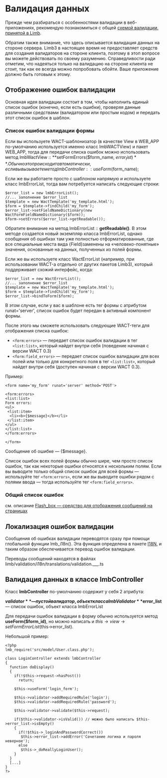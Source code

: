 # Валидация данных
Прежде чем разбираться с особенностями валидации в веб-приложениях, рекомендую познакомиться с общей [схемой валидации, принятой в Limb](../../../../validation/docs/ru/validation.md).

Обратим также внимание, что здесь описывается валидация данных на стороне сервера. Limb3 в настоящее время не предоставляет средств для создания валидаторов на стороне клиента, поэтому в этоп вопросе вы можете действовать по своему разумению. Справедливости ради отметим, что надеяться только на валидацию на стороне клиента не стоит, так как ее всегда можно попробовать обойти. Ваше приложение должно быть готовым к этому.

## Отображение ошибок валидации
Основная идея валидации состоит в том, чтобы наполнить единый список ошибок (конечно, если есть ошибки), проверяя данные различными средствами (валидатором или простым кодом) и передать этот список ошибок в шаблон.

### Список ошибок валидации формы
Если вы используете WACT-шаблонизатор (в качестве View в WEB_APP по-умолчанию используется именно класс lmbWACTView) и пакет WEB_APP, тогда для передачи списка ошибок можно использовать метод lmbWactView :: **setFormErrors($form_name, $error_list)**. Обычно это происходит автоматически, если вы вызываете метод lmbController :: useForm($form_name);

Если же вы работаете просто с шаблоном напрямую и используете класс lmbErrorList, тогда вам потребуется написать следующие строки:

    $error_list = new lmbErrorList();
    //... заполнение $error_list
    $template = new WactTemplate('my_template.html');
    $form = $template->findChild('my_form');
    $error_list->setFieldNameDictionary(new WactFormFieldNameDictionary($form));
    $form->setErrors($error_list->getReadable());

Обратите внимание на метод lmbErrorList :: **getReadable()**. В этом методе создается новый экземпляр класса lmbErrorList, однако сообщения об ошибках там уже полностью отформатированные, где все специальные места вида {Field}заменены на «человеко-понятные» значения, основанные на данных, полученных из полей формы.

Если же вы используете класс WactErrorList (например, при использовании WACT-а отдельно от других пакетов Limb3), который поддерживает схожий интерфейс, когда:

    $error_list = new WactErrorList();
    //... заполнение $error_list
    $template = new WactTemplate('my_template.html');
    $form = $template->findChild('my_form');
    $error_list->bindToForm($form);

В этом случае, если у вас в шаблоне есть тег формы с атрибутом runat='server', список ошибок будет передан в активный компонент формы.

После этого мы сможете использовать следующие WACT-теги для отображения списка ошибок:

* `<form:errors>` — передает список ошибок валидации в тег `<list:list>`, который найдет внутри себя (поведение начиная с версии WACT 0.3)
* `<form:field_errors>` — передает список ошибок валидации для всех полей или только для конкретного поля в тег `<list:list>`, который найдет внутри себя (доступен начиная с версии WACT 0.3).

Пример:

    <form name='my_form' runat='server' method='POST'>
 
    <form:errors>
    <list:list>
    Form errors:
    <ul>
     <list:item>
      <li><b>{$message}</b></li>
     </list:item>
    </ul>
    </list:list>
    </form:errors>
 
    </form>

Сообщение об ошибке — {$message}.

Список ошибок всех полей формы обычно шире, чем просто список ошибок, так как некоторые ошибки относятся к нескольким полям. Если вы выводите только общий список ошибок для всей формы — используйте тег `<form:errors>`, если же вы выводите ошибки рядом с полями ввода — тогда используйте тег `<form:field_errors>`.

### Общий список ошибок
см. описание [Flash_box — средство для отображения сообщений на страницах](./flash_box.md)

## Локализация ошибок валидации
Сообщения об ошибках валидации переводятся сразу при помощи глобальной функции lmb_i18n(). Эта функция определена в пакете [I18N](./i18n/docs/ru/i18n.md), и таким образом обеспечивается перевод ошибок валидации.

Переводы сообщений находятся в файлах limb/validation/i18n/translations/validation.___.ts

## Валидация данных в классе lmbController
Класс **lmbController** по-умолчанию содержит у себя 2 атрибута:

**$validator** — пустой валидатор, объект класса lmbValidator
**$error_list** — список ошибок, объект класса lmbErrorList

Для передачи ошибок валидации в форму обычно используется метод **useForm($form_id)**, но можно написать и $this→view→setFormErrorList($this→error_list).

Небольшой пример:

    <?php
    lmb_require('src/model/User.class.php');
 
    class LoginController extends lmbController
    {
      function doDisplay()
      {
        if(!$this->request->hasPost())
          return;
 
        $this->useForm('login_form');
 
        $this->validator->addRequiredRule('login');
        $this->validator->addRequiredRule('password');
 
        $this->validator->validate($this->request);
 
        if($this->validator->isValid()) // можно было написать $this->error_list->isEmpty()
        {
          if(!$this->_loginAndPasswordCorrect())
           $this->error_list->addError('Сочетание логина и пароля неверное');
          else
           $this->_doReallyLoginUser();
        }
      }
      [...]
    }
    ?>
